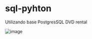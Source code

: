 # sql-pyhton

Utilizando base PostgresSQL DVD rental

![image](https://github.com/arsnfreitas/sql-pyhton/assets/105644294/98e08992-480f-4a41-ac7e-e560e6ac11c9)

